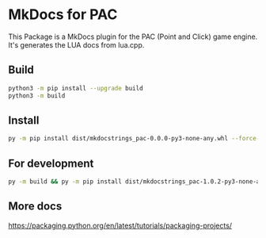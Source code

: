 MkDocs for PAC
====================

This Package is a MkDocs plugin for the PAC (Point and Click) game engine.
It's generates the LUA docs from lua.cpp.

Build
-----

```bash
python3 -m pip install --upgrade build
python3 -m build
```

Install
-------

```bash
py -m pip install dist/mkdocstrings_pac-0.0.0-py3-none-any.whl --force-reinstall
```

For development
---------------

```bash
py -m build && py -m pip install dist/mkdocstrings_pac-1.0.2-py3-none-any.whl --force-reinstall
```

More docs
---------

<https://packaging.python.org/en/latest/tutorials/packaging-projects/>
